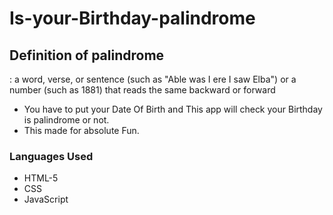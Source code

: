 # Is-your-Birthday-palindrome

## Definition of palindrome
: a word, verse, or sentence (such as "Able was I ere I saw Elba") or a number (such as 1881) that reads the same backward or forward
- You have to put your Date Of Birth and This app will check your Birthday is palindrome or not.
- This made for absolute Fun.

### Languages Used
- HTML-5
- CSS
- JavaScript
